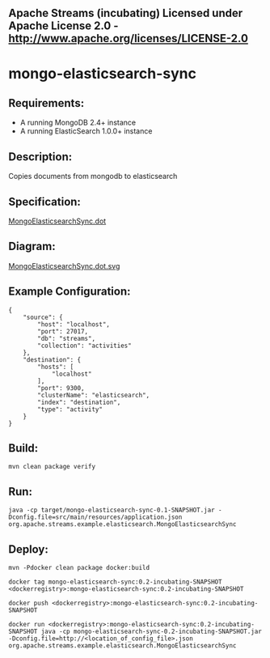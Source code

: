 Apache Streams (incubating)
Licensed under Apache License 2.0 - http://www.apache.org/licenses/LICENSE-2.0
--------------------------------------------------------------------------------

mongo-elasticsearch-sync
==============================

Requirements:
-------------
 - A running MongoDB 2.4+ instance
 - A running ElasticSearch 1.0.0+ instance

Description:
------------
Copies documents from mongodb to elasticsearch

Specification:
-----------------

[MongoElasticsearchSync.dot](MongoElasticsearchSync.dot "MongoElasticsearchSync.dot" )

Diagram:
-----------------

<a href="MongoElasticsearchSync.dot.svg" target="_self">MongoElasticsearchSync.dot.svg</a>

Example Configuration:
----------------------

    {
        "source": {
            "host": "localhost",
            "port": 27017,
            "db": "streams",
            "collection": "activities"
        },
        "destination": {
            "hosts": [
                "localhost"
            ],
            "port": 9300,
            "clusterName": "elasticsearch",
            "index": "destination",
            "type": "activity"
        }
    }

Build:
---------

`mvn clean package verify`

Run:
--------

`java -cp target/mongo-elasticsearch-sync-0.1-SNAPSHOT.jar -Dconfig.file=src/main/resources/application.json org.apache.streams.example.elasticsearch.MongoElasticsearchSync`

Deploy:
--------

`mvn -Pdocker clean package docker:build`

`docker tag mongo-elasticsearch-sync:0.2-incubating-SNAPSHOT <dockerregistry>:mongo-elasticsearch-sync:0.2-incubating-SNAPSHOT`

`docker push <dockerregistry>:mongo-elasticsearch-sync:0.2-incubating-SNAPSHOT`

`docker run <dockerregistry>:mongo-elasticsearch-sync:0.2-incubating-SNAPSHOT java -cp mongo-elasticsearch-sync-0.2-incubating-SNAPSHOT.jar -Dconfig.file=http://<location_of_config_file>.json org.apache.streams.example.elasticsearch.MongoElasticsearchSync`

